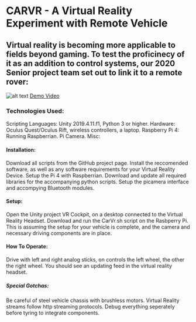 # CARVR - A Virtual Reality Experiment with Remote Vehicle

## Virtual reality is becoming more applicable to fields beyond gaming. To test the proficinecy of it as an addition to control systems, our 2020 Senior project team set out to link it to a remote rover:


![alt text](https://github.com/jen10web/CarVr/blob/Master/image.jpg?raw=true)
[Demo Video](https://www.youtube.com/watch?v=XLQnoL_HQWo&feature=youtu.be)

### Technologies Used:
Scripting Languages: Unity 2019.4.11.f1, Python 3 or higher. 
Hardware: Oculus Quest/Oculus Rift, wireless controllers, a laptop.
  Raspberry Pi 4: Running Raspberrian. Pi Camera. 
  Misc: 


#### Installation: 
Download all scripts from the GitHub project page. Install the reccomended software, as well as any software requirements for your Virtual Reality Device. Setup the Pi 4 with Raspberrian. Download and update all required libraries for the accompanying python scripts. Setup the picamera interface and accompying Bluetooth modules. 


#### Setup: 
Open the Unity project VR Cockpit, on a desktop connected to the Virtual Reality Headset. Download and run the CarVr.sh script on the Rasbperry Pi. This is assuming the setup for your vehicle is complete, and the camera and necessary driving components are in place. 


#### How To Operate: 
Drive with left and right analog sticks, on controls the left wheel, the other the right wheel. You should see an updating feed in the virtual reality headset.

##### Special Gotchas:
  Be careful of steel vehicle chassis with brushless motors. Virtual Reality streams follow http streaming protocols. Debug everything seperately before tyring to integrate components. 
